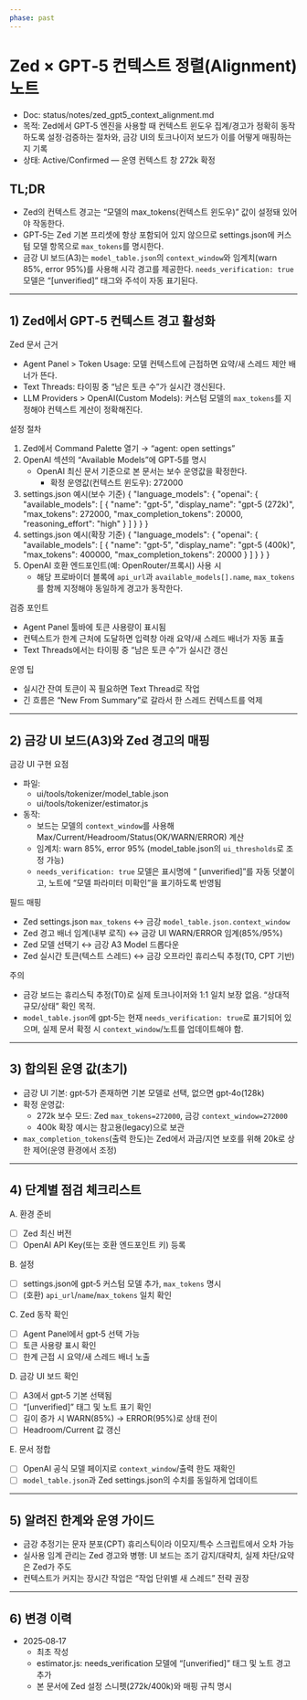 ```yaml
---
phase: past
---
```


# Zed × GPT‑5 컨텍스트 정렬(Alignment) 노트
- Doc: status/notes/zed_gpt5_context_alignment.md
- 목적: Zed에서 GPT‑5 엔진을 사용할 때 컨텍스트 윈도우 집계/경고가 정확히 동작하도록 설정·검증하는 절차와, 금강 UI의 토크나이저 보드가 이를 어떻게 매핑하는지 기록
- 상태: Active/Confirmed — 운영 컨텍스트 창 272k 확정

## TL;DR
- Zed의 컨텍스트 경고는 “모델의 max_tokens(컨텍스트 윈도우)” 값이 설정돼 있어야 작동한다.
- GPT‑5는 Zed 기본 프리셋에 항상 포함되어 있지 않으므로 settings.json에 커스텀 모델 항목으로 `max_tokens`를 명시한다.
- 금강 UI 보드(A3)는 `model_table.json`의 `context_window`와 임계치(warn 85%, error 95%)를 사용해 시각 경고를 제공한다. `needs_verification: true` 모델은 “[unverified]” 태그와 주석이 자동 표기된다.

---

## 1) Zed에서 GPT‑5 컨텍스트 경고 활성화

Zed 문서 근거
- Agent Panel > Token Usage: 모델 컨텍스트에 근접하면 요약/새 스레드 제안 배너가 뜬다.
- Text Threads: 타이핑 중 “남은 토큰 수”가 실시간 갱신된다.
- LLM Providers > OpenAI(Custom Models): 커스텀 모델의 `max_tokens`를 지정해야 컨텍스트 계산이 정확해진다.

설정 절차
1. Zed에서 Command Palette 열기 → “agent: open settings”
2. OpenAI 섹션의 “Available Models”에 GPT‑5를 명시
   - OpenAI 최신 문서 기준으로 본 문서는 보수 운영값을 확정한다.
     - 확정 운영값(컨텍스트 윈도우): 272000
3. settings.json 예시(보수 기준)
   {
     "language_models": {
       "openai": {
         "available_models": [
           {
             "name": "gpt-5",
             "display_name": "gpt-5 (272k)",
             "max_tokens": 272000,
             "max_completion_tokens": 20000,
             "reasoning_effort": "high"
           }
         ]
       }
     }
   }
4. settings.json 예시(확장 기준)
   {
     "language_models": {
       "openai": {
         "available_models": [
           {
             "name": "gpt-5",
             "display_name": "gpt-5 (400k)",
             "max_tokens": 400000,
             "max_completion_tokens": 20000
           }
         ]
       }
     }
   }
5. OpenAI 호환 엔드포인트(예: OpenRouter/프록시) 사용 시
   - 해당 프로바이더 블록에 `api_url`과 `available_models[].name`, `max_tokens`를 함께 지정해야 동일하게 경고가 동작한다.

검증 포인트
- Agent Panel 툴바에 토큰 사용량이 표시됨
- 컨텍스트가 한계 근처에 도달하면 입력창 아래 요약/새 스레드 배너가 자동 표출
- Text Threads에서는 타이핑 중 “남은 토큰 수”가 실시간 갱신

운영 팁
- 실시간 잔여 토큰이 꼭 필요하면 Text Thread로 작업
- 긴 흐름은 “New From Summary”로 갈라서 한 스레드 컨텍스트를 억제

---

## 2) 금강 UI 보드(A3)와 Zed 경고의 매핑

금강 UI 구현 요점
- 파일:
  - ui/tools/tokenizer/model_table.json
  - ui/tools/tokenizer/estimator.js
- 동작:
  - 보드는 모델의 `context_window`를 사용해 Max/Current/Headroom/Status(OK/WARN/ERROR) 계산
  - 임계치: warn 85%, error 95% (model_table.json의 `ui_thresholds`로 조정 가능)
  - `needs_verification: true` 모델은 표시명에 “ [unverified]”를 자동 덧붙이고, 노트에 “모델 파라미터 미확인”을 표기하도록 반영됨

필드 매핑
- Zed settings.json `max_tokens` ↔ 금강 `model_table.json.context_window`
- Zed 경고 배너 임계(내부 로직) ↔ 금강 UI WARN/ERROR 임계(85%/95%)
- Zed 모델 선택기 ↔ 금강 A3 Model 드롭다운
- Zed 실시간 토큰(텍스트 스레드) ↔ 금강 오프라인 휴리스틱 추정(T0, CPT 기반)

주의
- 금강 보드는 휴리스틱 추정(T0)로 실제 토크나이저와 1:1 일치 보장 없음. “상대적 규모/상태” 확인 목적.
- `model_table.json`에 gpt‑5는 현재 `needs_verification: true`로 표기되어 있으며, 실제 문서 확정 시 `context_window`/노트를 업데이트해야 함.

---

## 3) 합의된 운영 값(초기)
- 금강 UI 기본: gpt‑5가 존재하면 기본 모델로 선택, 없으면 gpt‑4o(128k)
- 확정 운영값:
  - 272k 보수 모드: Zed `max_tokens=272000`, 금강 `context_window=272000`
  - 400k 확장 예시는 참고용(legacy)으로 보관
- `max_completion_tokens`(출력 한도)는 Zed에서 과금/지연 보호를 위해 20k로 상한 제어(운영 환경에서 조정)

---

## 4) 단계별 점검 체크리스트

A. 환경 준비
- [ ] Zed 최신 버전
- [ ] OpenAI API Key(또는 호환 엔드포인트 키) 등록

B. 설정
- [ ] settings.json에 gpt‑5 커스텀 모델 추가, `max_tokens` 명시
- [ ] (호환) `api_url`/`name`/`max_tokens` 일치 확인

C. Zed 동작 확인
- [ ] Agent Panel에서 gpt‑5 선택 가능
- [ ] 토큰 사용량 표시 확인
- [ ] 한계 근접 시 요약/새 스레드 배너 노출

D. 금강 UI 보드 확인
- [ ] A3에서 gpt‑5 기본 선택됨
- [ ] “[unverified]” 태그 및 노트 표기 확인
- [ ] 길이 증가 시 WARN(85%) → ERROR(95%)로 상태 전이
- [ ] Headroom/Current 값 갱신

E. 문서 정합
- [ ] OpenAI 공식 모델 페이지로 `context_window`/출력 한도 재확인
- [ ] `model_table.json`과 Zed settings.json의 수치를 동일하게 업데이트

---

## 5) 알려진 한계와 운영 가이드
- 금강 추정기는 문자 분포(CPT) 휴리스틱이라 이모지/특수 스크립트에서 오차 가능
- 실사용 임계 관리는 Zed 경고와 병행: UI 보드는 조기 감지/대략치, 실제 차단/요약은 Zed가 주도
- 컨텍스트가 커지는 장시간 작업은 “작업 단위별 새 스레드” 전략 권장

---

## 6) 변경 이력
- 2025‑08‑17
  - 최초 작성
  - estimator.js: needs_verification 모델에 “[unverified]” 태그 및 노트 경고 추가
  - 본 문서에 Zed 설정 스니펫(272k/400k)와 매핑 규칙 명시